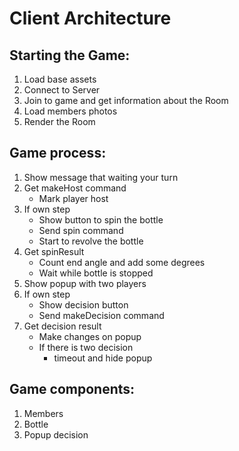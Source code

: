 Client Architecture
===================

Starting the Game:
------------------
1. Load base assets
2. Connect to Server
3. Join to game and get information about the Room
4. Load members photos
5. Render the Room

Game process:
-------------
1. Show message that waiting your turn
2. Get makeHost command
   - Mark player host
3. If own step
   - Show button to spin the bottle
   - Send spin command
   - Start to revolve the bottle
4. Get spinResult
   - Count end angle and add some degrees
   - Wait while bottle is stopped
5. Show popup with two players
6. If own step
   - Show decision button
   - Send makeDecision command
7. Get decision result
   - Make changes on popup
   - If there is two decision
     - timeout and hide popup


Game components:
----------------
1. Members
2. Bottle
3. Popup decision
    